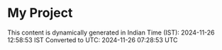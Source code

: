 # My Project

This content is dynamically generated in Indian Time (IST): 2024-11-26 12:58:53 IST
Converted to UTC: 2024-11-26 07:28:53 UTC
